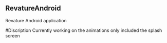 ## RevatureAndroid
Revature Android application

#Discription
Currently working on the animations only included the splash screen
